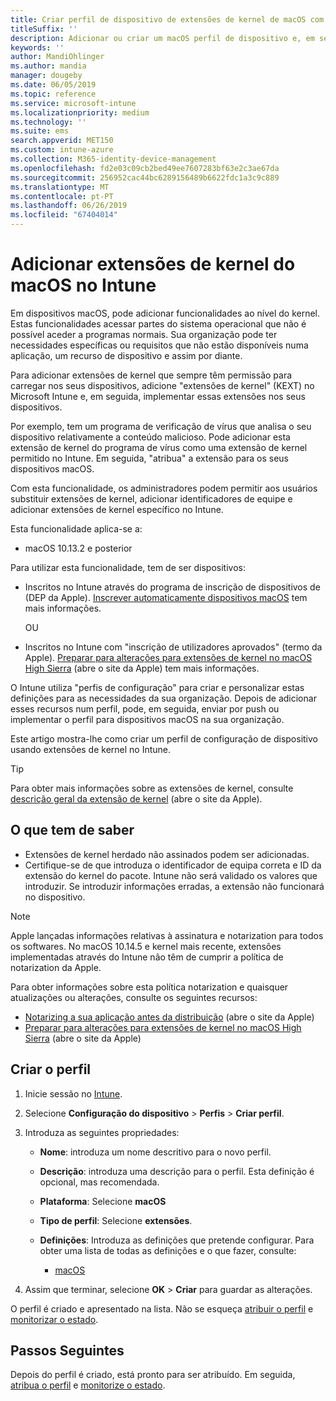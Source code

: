 ```yaml
---
title: Criar perfil de dispositivo de extensões de kernel de macOS com o Microsoft Intune – Azure | Documentos da Microsoft
titleSuffix: ''
description: Adicionar ou criar um macOS perfil de dispositivo e, em seguida, configure as extensões de kernel para permitir a substituição de usuário, adicionar um identificador de equipa e um identificador de pacote e o team no Microsoft Intune.
keywords: ''
author: MandiOhlinger
ms.author: mandia
manager: dougeby
ms.date: 06/05/2019
ms.topic: reference
ms.service: microsoft-intune
ms.localizationpriority: medium
ms.technology: ''
ms.suite: ems
search.appverid: MET150
ms.custom: intune-azure
ms.collection: M365-identity-device-management
ms.openlocfilehash: fd2e03c09cb2bed49ee7607283bf63e2c3ae67da
ms.sourcegitcommit: 256952cac44bc6289156489b6622fdc1a3c9c889
ms.translationtype: MT
ms.contentlocale: pt-PT
ms.lasthandoff: 06/26/2019
ms.locfileid: "67404014"
---
```

# <a name="add-macos-kernel-extensions-in-intune"></a>Adicionar extensões de kernel do macOS no Intune

Em dispositivos macOS, pode adicionar funcionalidades ao nível do kernel. Estas funcionalidades acessar partes do sistema operacional que não é possível aceder a programas normais. Sua organização pode ter necessidades específicas ou requisitos que não estão disponíveis numa aplicação, um recurso de dispositivo e assim por diante. 

Para adicionar extensões de kernel que sempre têm permissão para carregar nos seus dispositivos, adicione "extensões de kernel" (KEXT) no Microsoft Intune e, em seguida, implementar essas extensões nos seus dispositivos.

Por exemplo, tem um programa de verificação de vírus que analisa o seu dispositivo relativamente a conteúdo malicioso. Pode adicionar esta extensão de kernel do programa de vírus como uma extensão de kernel permitido no Intune. Em seguida, "atribua" a extensão para os seus dispositivos macOS.

Com esta funcionalidade, os administradores podem permitir aos usuários substituir extensões de kernel, adicionar identificadores de equipe e adicionar extensões de kernel específico no Intune.

Esta funcionalidade aplica-se a:

- macOS 10.13.2 e posterior

Para utilizar esta funcionalidade, tem de ser dispositivos:

- Inscritos no Intune através do programa de inscrição de dispositivos de (DEP da Apple). [Inscrever automaticamente dispositivos macOS](device-enrollment-program-enroll-macos.md) tem mais informações.

  OU

- Inscritos no Intune com "inscrição de utilizadores aprovados" (termo da Apple). [Preparar para alterações para extensões de kernel no macOS High Sierra](https://support.apple.com/en-us/HT208019) (abre o site da Apple) tem mais informações.

O Intune utiliza "perfis de configuração" para criar e personalizar estas definições para as necessidades da sua organização. Depois de adicionar esses recursos num perfil, pode, em seguida, enviar por push ou implementar o perfil para dispositivos macOS na sua organização.

Este artigo mostra-lhe como criar um perfil de configuração de dispositivo usando extensões de kernel no Intune.

> [!TIP]
> Para obter mais informações sobre as extensões de kernel, consulte [descrição geral da extensão de kernel](https://developer.apple.com/library/archive/documentation/Darwin/Conceptual/KernelProgramming/Extend/Extend.html) (abre o site da Apple).

## <a name="what-you-need-to-know"></a>O que tem de saber

- Extensões de kernel herdado não assinados podem ser adicionadas.
- Certifique-se de que introduza o identificador de equipa correta e ID da extensão do kernel do pacote. Intune não será validado os valores que introduzir. Se introduzir informações erradas, a extensão não funcionará no dispositivo.

> [!NOTE]
> Apple lançadas informações relativas à assinatura e notarization para todos os softwares. No macOS 10.14.5 e kernel mais recente, extensões implementadas através do Intune não têm de cumprir a política de notarization da Apple.
>
> Para obter informações sobre esta política notarization e quaisquer atualizações ou alterações, consulte os seguintes recursos:
>
>  - [Notarizing a sua aplicação antes da distribuição](https://developer.apple.com/documentation/security/notarizing_your_app_before_distribution) (abre o site da Apple) 
>  - [Preparar para alterações para extensões de kernel no macOS High Sierra](https://support.apple.com/en-us/HT208019) (abre o site da Apple)

## <a name="create-the-profile"></a>Criar o perfil

1. Inicie sessão no [Intune](https://go.microsoft.com/fwlink/?linkid=2090973).
2. Selecione **Configuração do dispositivo** > **Perfis** > **Criar perfil**.
3. Introduza as seguintes propriedades:

    - **Nome**: introduza um nome descritivo para o novo perfil.
    - **Descrição**: introduza uma descrição para o perfil. Esta definição é opcional, mas recomendada.
    - **Plataforma**: Selecione **macOS**
    - **Tipo de perfil**: Selecione **extensões**.
    - **Definições**: Introduza as definições que pretende configurar. Para obter uma lista de todas as definições e o que fazer, consulte:

        - [macOS](kernel-extensions-settings-macos.md)

4. Assim que terminar, selecione **OK** > **Criar** para guardar as alterações.

O perfil é criado e apresentado na lista. Não se esqueça [atribuir o perfil](device-profile-assign.md) e [monitorizar o estado](device-profile-monitor.md).

## <a name="next-steps"></a>Passos Seguintes

Depois do perfil é criado, está pronto para ser atribuído. Em seguida, [atribua o perfil](device-profile-assign.md) e [monitorize o estado](device-profile-monitor.md).

